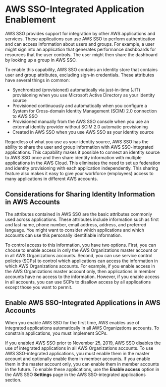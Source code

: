 # AWS SSO\-Integrated Application Enablement<a name="app-enablement"></a>

AWS SSO provides support for integration by other AWS applications and services\. These applications can use AWS SSO to perform authentication and can access information about users and groups\. For example, a user might sign into an application that generates performance dashboards for resources that the user controls\. The user might then share the dashboard by looking up a group in AWS SSO\.

To enable this capability, AWS SSO contains an identity store that contains user and group attributes, excluding sign\-in credentials\. These attributes have several things in common:
+ Synchronized \(provisioned\) automatically via just\-in\-time \(JIT\) provisioning when you use Microsoft Active Directory as your identity source
+ Provisioned continuously and automatically when you configure a System for Cross\-domain Identity Management \(SCIM\) 2\.0 connection to AWS SSO
+ Provisioned manually from the AWS SSO console when you use an external identity provider without SCIM 2\.0 automatic provisioning
+ Created in AWS SSO when you use AWS SSO as your identity source

Regardless of what you use as your identity source, AWS SSO has the ability to share the user and group information with AWS SSO\-integrated applications\. This capability makes it possible to connect an identity source to AWS SSO once and then share identity information with multiple applications in the AWS Cloud\. This eliminates the need to set up federation and identity provisioning with each application independently\. This sharing feature also makes it easy to give your workforce \(employees\) access to many applications in different AWS accounts\.

## Considerations for Sharing Identity Information in AWS Accounts<a name="considerations-app-enablement"></a>

The attributes contained in AWS SSO are the basic attributes commonly used across applications\. These attributes include information such as first and last name, phone number, email address, address, and preferred language\. You might want to consider which applications and which accounts can use this personally identifiable information\.

To control access to this information, you have two options\. First, you can choose to enable access in only the AWS Organizations master account or in all AWS Organizations accounts\. Second, you can use service control policies \(SCPs\) to control which applications can access the information in which AWS Organizations accounts\. For example, if you enable access in the AWS Organizations master account only, then applications in member accounts have no access to the information\. However, if you enable access in all accounts, you can use SCPs to disallow access by all applications except those you want to permit\.

## Enable AWS SSO\-Integrated Applications in AWS Accounts<a name="enable-app-enablement"></a>

When you enable AWS SSO for the first time, AWS enables use of integrated applications automatically in all AWS Organizations accounts\. To constrain applications, you must implement SCPs\.

If you enabled AWS SSO prior to November 25, 2019, AWS SSO disables the use of integrated applications in all AWS Organizations accounts\. To use AWS SSO\-integrated applications, you must enable them in the master account and optionally enable them in member accounts\. If you enable them in the master account only, you can enable them in member accounts in the future\. To enable these applications, use the **Enable access** option in the AWS SSO **Settings** page in the AWS SSO\-integrated applications section\.